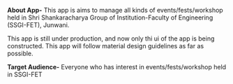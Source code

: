 **About App-** This app is aims to manage all kinds of events/fests/workshop held in Shri Shankaracharya Group of Institution-Faculty of Engineering (SSGI-FET), Junwani.

This app is still under production, and now only thi ui of the app is being constructed. This app will follow material design guidelines as far as possible.

**Target Audience-** Everyone who has interest in events/fests/workshop held in SSGI-FET